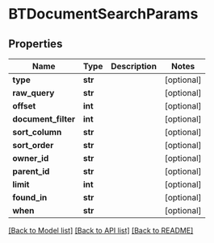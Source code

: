 # BTDocumentSearchParams

## Properties
Name | Type | Description | Notes
------------ | ------------- | ------------- | -------------
**type** | **str** |  | [optional] 
**raw_query** | **str** |  | [optional] 
**offset** | **int** |  | [optional] 
**document_filter** | **int** |  | [optional] 
**sort_column** | **str** |  | [optional] 
**sort_order** | **str** |  | [optional] 
**owner_id** | **str** |  | [optional] 
**parent_id** | **str** |  | [optional] 
**limit** | **int** |  | [optional] 
**found_in** | **str** |  | [optional] 
**when** | **str** |  | [optional] 

[[Back to Model list]](../README.md#documentation-for-models) [[Back to API list]](../README.md#documentation-for-api-endpoints) [[Back to README]](../README.md)


